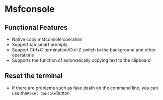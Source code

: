# Msfconsole

## Functional Features

+ Native copy msfconsole operation
+ Support tab smart prompts
+ Support Ctrl+C termination/Ctrl-Z switch to the background and other operations
+ Supports the function of automatically copying text to the clipboard

## Reset the terminal

+ If there are problems such as fake death on the command line, you can use the`Reset Console`Button
